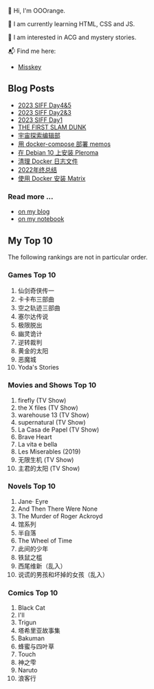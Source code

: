 🍊 Hi, I'm OOOrange.

🌱 I am currently learning HTML, CSS and JS.

👀 I am interested in ACG and mystery stories.

📬 Find me here:

- [Misskey](@juju@f.jymuoyu.com)

## Blog Posts

<!-- BLOG-POST-LIST:START -->
- [2023 SIFF Day4&amp;5](https://blog.notomorrow.club/posts/2023/06/2023061301/)
- [2023 SIFF Day2&amp;3](https://blog.notomorrow.club/posts/2023/06/2023061101/)
- [2023 SIFF Day1](https://blog.notomorrow.club/posts/2023/06/2023060901/)
- [THE FIRST SLAM DUNK](https://blog.notomorrow.club/posts/2023/04/2023042601/)
- [宇宙探索编辑部](https://blog.notomorrow.club/posts/2023/04/2023040701/)
- [用 docker-compose 部署 memos](https://tech.notomorrow.club/posts/2023022801/)
- [在 Debian 10 上安装 Pleroma](https://tech.notomorrow.club/posts/2023021901/)
- [清理 Docker 日志文件](https://tech.notomorrow.club/posts/2023012701/)
- [2022年终总结](https://blog.notomorrow.club/posts/2023/01/2023010801/)
- [使用 Docker 安装 Matrix](https://tech.notomorrow.club/posts/2022082001/)
<!-- BLOG-POST-LIST:END -->

### Read more ...

- [on my blog](https://blog.notomorrow.club)
- [on my notebook](https://tech.notomorrow.club)

## My Top 10

The following rankings are not in particular order.

### Games Top 10

1. 仙剑奇侠传一
2. 卡卡布三部曲
3. 空之轨迹三部曲
4. 塞尔达传说
5. 极限脱出
6. 幽灵诡计
7. 逆转裁判
8. 黄金的太阳
9. 恶魔城
10. Yoda's Stories

### Movies and Shows Top 10

1. firefly (TV Show)
2. the X files (TV Show)
3. warehouse 13 (TV Show)
4. supernatural (TV Show)
5. La Casa de Papel (TV Show)
6. Brave Heart
7. La vita e bella
8. Les Miserables (2019)
9. 无限生机 (TV Show)
10. 主君的太阳 (TV Show)

### Novels Top 10

1. Jane· Eyre
2. And Then There Were None
3. The Murder of Roger Ackroyd
4. 馆系列
5. 半自落
6. The Wheel of Time
7. 此间的少年
8. 铁鼠之槛
9. 西尾维新（乱入）
10. 说谎的男孩和坏掉的女孩（乱入）

### Comics Top 10

1. Black Cat
2. I'll
3. Trigun
4. 塔希里亚故事集
5. Bakuman
6. 蜂蜜与四叶草
7. Touch
8. 神之雫
9. Naruto
10. 浪客行
